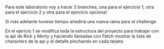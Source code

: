 Para este laboratorio voy a hacer 3 branches, una para el ejercicio 1, otra para el ejercicio 2 y otra para el ejercicio opcional

Si más adelante tuviese tiempo añadiría una nueva rama para el challenge

En el ejericio 1 se modifica toda la estructura del proyecto para trabajar con la api de Rick y Morty
y haciendo llamadas con Fetch mostrar la lista de characters de la api y el detalle pinchando en cada tarjeta

